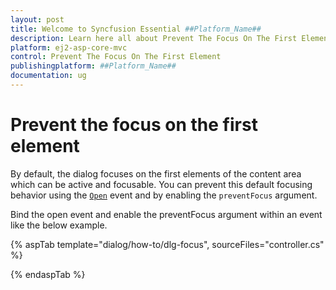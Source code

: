 ```yaml
---
layout: post
title: Welcome to Syncfusion Essential ##Platform_Name##
description: Learn here all about Prevent The Focus On The First Element of Syncfusion Essential ##Platform_Name## widgets based on HTML5 and jQuery.
platform: ej2-asp-core-mvc
control: Prevent The Focus On The First Element
publishingplatform: ##Platform_Name##
documentation: ug
---
```



# Prevent the focus on the first element

By default, the dialog focuses on the first elements of the content area which can be active and focusable. You can prevent this default focusing behavior using the [`Open`](https://help.syncfusion.com/cr/aspnetcore-js2/Syncfusion.EJ2.Popups.Dialog.html#Syncfusion_EJ2_Popups_Dialog_Open) event and by enabling the `preventFocus` argument.

Bind the open event and enable the preventFocus argument within an event like the below example.

{% aspTab template="dialog/how-to/dlg-focus", sourceFiles="controller.cs" %}

{% endaspTab %}